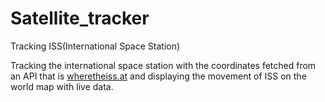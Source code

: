 # Satellite_tracker
Tracking ISS(International Space Station)


Tracking the international space station with the coordinates fetched from an API that is <a href="https://wheretheiss.at/">wheretheiss.at</a> and displaying the movement of ISS on the world map with live data.
